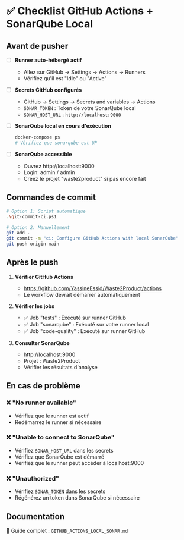 # ✅ Checklist GitHub Actions + SonarQube Local

## Avant de pusher

- [ ] **Runner auto-hébergé actif**
  - Allez sur GitHub → Settings → Actions → Runners
  - Vérifiez qu'il est "Idle" ou "Active"

- [ ] **Secrets GitHub configurés**
  - GitHub → Settings → Secrets and variables → Actions
  - `SONAR_TOKEN` : Token de votre SonarQube local
  - `SONAR_HOST_URL` : `http://localhost:9000`

- [ ] **SonarQube local en cours d'exécution**
  ```bash
  docker-compose ps
  # Vérifiez que sonarqube est UP
  ```

- [ ] **SonarQube accessible**
  - Ouvrez http://localhost:9000
  - Login: admin / admin
  - Créez le projet "waste2product" si pas encore fait

## Commandes de commit

```bash
# Option 1: Script automatique
.\git-commit-ci.ps1

# Option 2: Manuellement
git add .
git commit -m "ci: Configure GitHub Actions with local SonarQube"
git push origin main
```

## Après le push

1. **Vérifier GitHub Actions**
   - https://github.com/YassineEssid/Waste2Product/actions
   - Le workflow devrait démarrer automatiquement

2. **Vérifier les jobs**
   - ✅ Job "tests" : Exécuté sur runner GitHub
   - ✅ Job "sonarqube" : Exécuté sur votre runner local
   - ✅ Job "code-quality" : Exécuté sur runner GitHub

3. **Consulter SonarQube**
   - http://localhost:9000
   - Projet : Waste2Product
   - Vérifier les résultats d'analyse

## En cas de problème

### ❌ "No runner available"
- Vérifiez que le runner est actif
- Redémarrez le runner si nécessaire

### ❌ "Unable to connect to SonarQube"
- Vérifiez `SONAR_HOST_URL` dans les secrets
- Vérifiez que SonarQube est démarré
- Vérifiez que le runner peut accéder à localhost:9000

### ❌ "Unauthorized"
- Vérifiez `SONAR_TOKEN` dans les secrets
- Régénérez un token dans SonarQube si nécessaire

## Documentation

📖 Guide complet : `GITHUB_ACTIONS_LOCAL_SONAR.md`
